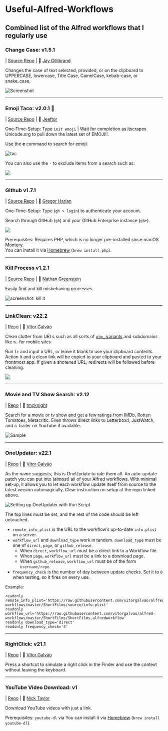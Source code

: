 # Useful-Alfred-Workflows
## Combined list of the Alfred workflows that I regularly use

### Change Case: v1.5.1
| [Source Repo](https://github.com/gillibrand/alfred-change-case) 
| 🍺️ [Jay Gillibrand](https://github.com/gillibrand)

Changes the case of text selected, provided, or on the clipboard to UPPERCASE, lowercase, Title Case, CamelCase, kebab-case, or snake_case.

![Screenshot](https://github.com/gillibrand/alfred-change-case/blob/master/changecase.jpg)

---

### Emoji Taco: v2.0.1 🌮
| [Source Repo](https://github.com/jeeftor/EmojiTaco) 
| 🍺️ [Jeeftor](https://github.com/jeeftor)

One-Time-Setup: Type `init emoji` | Wait for completion as itscrapes Unicode.org to pull down the latest set of EMOJI!!. 

Use the **e** command to search for emoji.

![tac](https://github.com/jeeftor/EmojiTaco/blob/master/docs/taco.png)

You can also use the `-` to exclude items from a search such as:

![](https://github.com/jeeftor/EmojiTaco/blob/master/docs/complexsearch.png)

---

### Github v1.7.1
| [Source Repo](https://github.com/gharlan/alfred-github-workflow) 
| 🍺️ [Gregor Harlan](https://github.com/gharlan)

One-Time-Setup: Type (`gh > login`) to authenticate your account. 

Search through GitHub (`gh`) and your GitHub Enterprise instance (`ghe`).

![](https://github.com/gharlan/alfred-github-workflow/blob/master/screenshot.png)

Prerequisites: Requires PHP, which is no longer pre-installed since macOS Montery.  
You can install it via [Homebrew](https://brew.sh) (`brew install php`).

---

### Kill Process v1.2.1
| [Source Repo](https://github.com/ngreenstein/alfred-process-killer) 
| 🍺️ [Nathan Greenstein](https://github.com/ngreenstein)

Easily find and kill misbehaving processes. 

![screenshot: `kill it`](https://github.com/ngreenstein/alfred-process-killer/blob/master/screenshot1.png)

---

### LinkClean: v22.2
| [Repo](https://github.com/vitorgalvao/alfred-workflows/tree/master/LinkClean) 
| 🍺️ [Vítor Galvão](https://github.com/vitorgalvao)

Clean clutter from URLs such as all sorts of [`utm_` variants](http://www.bytefive.com/blogs/understanding-utm_source-utm_medium-and-utm_campaign) and subdomains like `m.` for mobile sites.

Run `lc` and input a URL, or leave it blank to use your clipboard contents. Action it and a clean link will be copied to your clipboard and pasted to your frontmost app. If given a shotened URL, redirects will be followed before cleaning.

![](https://i.imgur.com/BOlDUmt.png)

---

### Movie and TV Show Search: v2.12
| [Repo](https://github.com/tmcknight/Movie-and-TV-Show-Search-Alfred-Workflow) 
| 🍺️ [tmcknight](https://github.com/tmcknight)

Search for a movie or tv show and get a few ratings from IMDb, Rotten Tomatoes, Metacritic.
Even throws direct links to Letterboxd, JustWatch, and a Trailer on YouTube if available.

![Sample](https://raw.githubusercontent.com/tmcknight/Movies-Alfred-Workflow/master/example.gif)

---

### OneUpdater: v22.1
| [Repo](https://github.com/vitorgalvao/alfred-workflows/tree/master/OneUpdater) 
| 🍺️ [Vítor Galvão](https://github.com/vitorgalvao)

As the name suggests, this is OneUpdate to rule them all. An auto-update patch you can put into (almost) all of your Alfred workflows. With minimal set-up, it allows you to let each workflow update itself from source to the latest version automagically. Clear instruction on setup at the repo linked above.

![Setting up OneUpdater with Run Script](https://i.imgur.com/87AqLvI.gif)

The top lines must be set, and the rest of the code should be left untouched.

* `remote_info_plist` is the URL to the workflow’s up-to-date `info.plist` on a server.
* `workflow_url` and `download_type` work in tandem. `download_type` must be one of `direct`, `page`, or `github_release`.
  * When `direct`, `workflow_url` must be a direct link to a Workflow file.
  * When `page`, `workflow_url` must be a link to a download page.
  * When `github_release`, `workflow_url` must be of the form `username/repo`.
* `frequency_check` is the number of day between update checks. Set it to `0` when testing, so it fires on every use.

Example:

```
readonly remote_info_plist='https://raw.githubusercontent.com/vitorgalvao/alfred-workflows/master/ShortFilms/source/info.plist' 
readonly workflow_url='https://raw.githubusercontent.com/vitorgalvao/alfred-workflows/master/ShortFilms/ShortFilms.alfredworkflow'
readonly download_type='direct'
readonly frequency_check='4'
```
---

### RightClick: v21.1
| [Repo](https://github.com/vitorgalvao/alfred-workflows/tree/master/RightClick) 
| 🍺️ [Vítor Galvão](https://github.com/vitorgalvao)

Press a shortcut to simulate a right click in the Finder and use the context without leaving the keyboard.

---

### YouTube Video Download: v1
| [Repo](https://github.com/nickytonline/alfred-workflows/tree/master/workflows) 
| 🍺️ [Nick Taylor](https://github.com/nickytonline)

Download YouTube videos with just a link.

Prerequisites: `youtube-dl` via You can install it via [Homebrew](https://brew.sh) (`brew install youtube-dl`).
